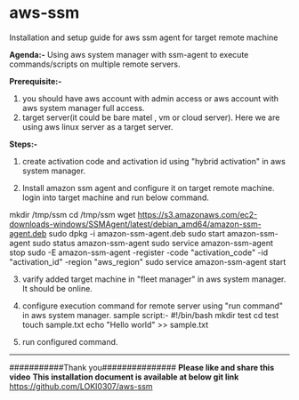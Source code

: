# aws-ssm
Installation and setup guide for aws ssm agent for target remote machine

**Agenda:-** Using aws system manager with ssm-agent to execute commands/scripts on multiple remote servers.

**Prerequisite:-**
1) you should have aws account with admin access or aws account with aws system manager full access.
2) target server(it could be bare matel , vm or cloud server). Here we are using aws linux server as a target server.

**Steps:-**
1) create activation code and activation id using "hybrid activation" in aws system manager.

2) Install amazon ssm agent and configure it on target remote machine. login into target machine and run below command.

mkdir /tmp/ssm
cd /tmp/ssm
wget https://s3.amazonaws.com/ec2-downloads-windows/SSMAgent/latest/debian_amd64/amazon-ssm-agent.deb
sudo dpkg -i amazon-ssm-agent.deb
sudo start amazon-ssm-agent
sudo status amazon-ssm-agent
sudo service amazon-ssm-agent stop
sudo -E amazon-ssm-agent -register -code "activation_code" -id "activation_id" -region "aws_region" 
sudo service amazon-ssm-agent start

3) varify added target machine in "fleet manager" in aws system manager. It should be online.

4) configure execution command for remote server using "run command" in aws system manager.
sample script:-
#!/bin/bash
mkdir test
cd test
touch sample.txt
echo "Hello world" >> sample.txt

5) run configured command.
-------------------------------------------------------
###########Thank you###############
**Please like and share this video**
**This installation document is available at below git link**
https://github.com/LOKI0307/aws-ssm
